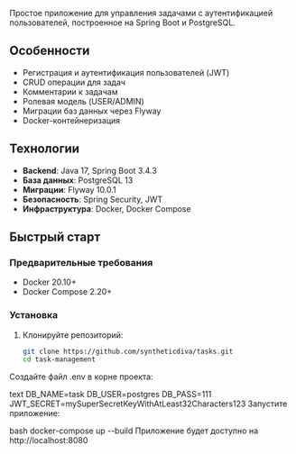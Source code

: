 Простое приложение для управления задачами с аутентификацией пользователей, построенное на Spring Boot и PostgreSQL.

##  Особенности

- Регистрация и аутентификация пользователей (JWT)
- CRUD операции для задач
- Комментарии к задачам
- Ролевая модель (USER/ADMIN)
- Миграции баз данных через Flyway
- Docker-контейнеризация

##  Технологии

- **Backend**: Java 17, Spring Boot 3.4.3
- **База данных**: PostgreSQL 13
- **Миграции**: Flyway 10.0.1
- **Безопасность**: Spring Security, JWT
- **Инфраструктура**: Docker, Docker Compose

## Быстрый старт

### Предварительные требования
- Docker 20.10+
- Docker Compose 2.20+

### Установка

1. Клонируйте репозиторий:
   ```bash
   git clone https://github.com/syntheticdiva/tasks.git
   cd task-management
Создайте файл .env в корне проекта:

text
DB_NAME=task
DB_USER=postgres
DB_PASS=111
JWT_SECRET=mySuperSecretKeyWithAtLeast32Characters123
Запустите приложение:

bash
docker-compose up --build
Приложение будет доступно на http://localhost:8080